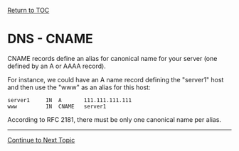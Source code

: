 <a href="https://github.com/CyberTrainingUSAF/08-Network-Programming/blob/master/00-Table-of-Contents.md" > Return to TOC </a>

# DNS - CNAME

CNAME records define an alias for canonical name for your server \(one defined by an A or AAAA record\).

For instance, we could have an A name record defining the "server1" host and then use the "www" as an alias for this host:

```text
server1     IN  A       111.111.111.111
www         IN  CNAME   server1
```

According to RFC 2181, there must be only one canonical name per alias.

---

<a href="https://github.com/CyberTrainingUSAF/08-Network-Programming/blob/master/07-osi-layer-7/dns-mx-records.md" > Continue to Next Topic </a>
